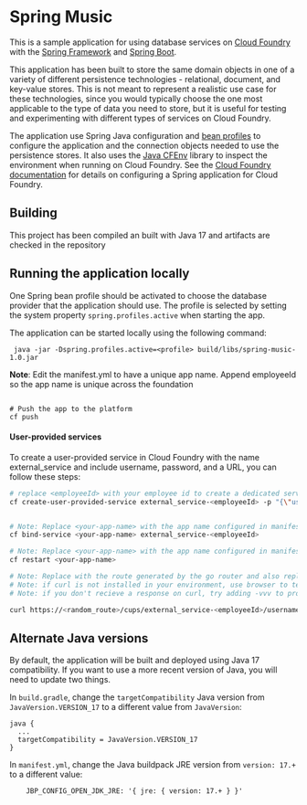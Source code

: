 Spring Music
============

This is a sample application for using database services on [Cloud Foundry](http://cloudfoundry.org) with the [Spring Framework](http://spring.io) and [Spring Boot](http://projects.spring.io/spring-boot/).

This application has been built to store the same domain objects in one of a variety of different persistence technologies - relational, document, and key-value stores. This is not meant to represent a realistic use case for these technologies, since you would typically choose the one most applicable to the type of data you need to store, but it is useful for testing and experimenting with different types of services on Cloud Foundry.

The application use Spring Java configuration and [bean profiles](http://docs.spring.io/spring-boot/docs/current/reference/html/boot-features-profiles.html) to configure the application and the connection objects needed to use the persistence stores. It also uses the [Java CFEnv](https://github.com/pivotal-cf/java-cfenv/) library to inspect the environment when running on Cloud Foundry. See the [Cloud Foundry documentation](http://docs.cloudfoundry.org/buildpacks/java/spring-service-bindings.html) for details on configuring a Spring application for Cloud Foundry.

## Building

This project has been compiled an built with Java 17 and artifacts are checked in the repository


## Running the application locally

One Spring bean profile should be activated to choose the database provider that the application should use. The profile is selected by setting the system property `spring.profiles.active` when starting the app.

The application can be started locally using the following command:

~~~
 java -jar -Dspring.profiles.active=<profile> build/libs/spring-music-1.0.jar
~~~

**Note**: Edit the manifest.yml to have a unique app name. Append employeeId so the app name is unique across the foundation
~~~

# Push the app to the platform
cf push
~~~


#### User-provided services

To create a user-provided service in Cloud Foundry with the name external_service and include username, password, and a URL, you can follow these steps:
```bash
# replace <employeeId> with your employee id to create a dedicated service instance.
cf create-user-provided-service external_service-<employeeId> -p "{\"username\":\"example_user\",\"password\":\"example_pass\",\"url\":\"https://example.com/service\"}"


# Note: Replace <your-app-name> with the app name configured in manifest.yml
cf bind-service <your-app-name> external_service-<employeeId>

# Note: Replace <your-app-name> with the app name configured in manifest.yml
cf restart <your-app-name>

# Note: Replace with the route generated by the go router and also replace the service instance name.
# Note: if curl is not installed in your environment, use browser to test this
# Note: if you don't recieve a response on curl, try adding -vvv to provide insights on the issue

curl https://<random_route>/cups/external_service-<employeeId>/username
```

## Alternate Java versions

By default, the application will be built and deployed using Java 17 compatibility.
If you want to use a more recent version of Java, you will need to update two things.

In `build.gradle`, change the `targetCompatibility` Java version from `JavaVersion.VERSION_17` to a different value from `JavaVersion`:

~~~
java {
  ...
  targetCompatibility = JavaVersion.VERSION_17
}
~~~

In `manifest.yml`, change the Java buildpack JRE version from `version: 17.+` to a different value:

~~~
    JBP_CONFIG_OPEN_JDK_JRE: '{ jre: { version: 17.+ } }'
~~~
